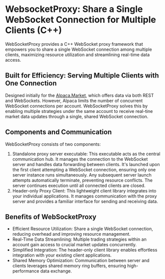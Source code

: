 # WebsocketProxy: Share a Single WebSocket Connection for Multiple Clients (C++)
WebSocketProxy provides a C++ WebSocket proxy framework that empowers you to share a single WebSocket connection among multiple clients, maximizing resource utilization and streamlining real-time data access.

## Built for Efficiency: Serving Multiple Clients with One Connection
Designed initially for the [Alpaca.Market](https://alpaca.markets/), which offers data via both REST and WebSockets. However, Alpaca limits the number of concurrent WebSocket connections per account. WebSocketProxy solves this by enabling multiple strategies under the same account to receive real-tine market data updates through a single, shared WebSocket connection.

## Components and Communication
WebSocketProxy consists of two components: 
1. Standalone proxy server executable: This executable acts as the central communication hub. It manages the connection to the WebSocket server and handles data forwarding between clients. It's launched upon the first client attempting a WebSocket connection, ensuring only one server instance runs simultaneously. Any subsequent server launch attempts automatically terminate, preventing resource conflicts. The server continues execution until all connected clients are closed.
2. Header-only Proxy Client: This lightweight client library integrates into your individual applications. It manages communication with the proxy server and provides a familiar interface for sending and receiving data.

## Benefits of WebSocketProxy
* Efficient Resource Utilization: Share a single WebSocket connection, reducing overhead and improving resource management.
* Real-Time Data Streamlining: Multiple trading strategies within an account gain access to crucial market updates concurrently.
* Simplified Integration: The header-only client library enables effortless integration with your existing client applications.
* Shared Memory Optimization: Communication between server and clients leverages shared memory ring buffers, ensuring high-performance data exchange.